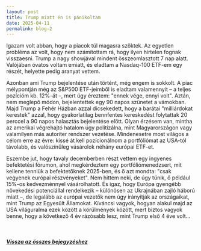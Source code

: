 ```yaml
---
layout: post
title: Trump miatt én is pánikoltam
date: 2025-04-11
permalink: blog-2
---
```


<p>Igazam volt abban, hogy a piacok túl magasra szöktek. Az egyetlen probléma az volt, hogy nem számítottam rá, hogy ilyen hirtelen fognak visszaesni. Trump a nagy showjával mindent összeomlasztott 7 nap alatt. Valójában óvatos voltam emiatt, és eladtam a Nasdaq-100 ETF-em egy részét, helyette pedig aranyat vettem.<p/>  

<p>Azonban ami Trump bejelentése után történt, még engem is sokkolt. A piac mélypontján még az S&P500 ETF-jeimből is eladtam valamennyit – a teljes pozícióm kb. 12%-át –, mert úgy éreztem: "ennek vége, ennyi volt". Aztán, nem meglepő módon, bejelentettek egy 90 napos szünetet a vámokban. Majd Trump a Fehér Házban azzal dicsekedett, hogy a barátai "milliárdokat kerestek" azzal, hogy gyakorlatilag bennfentes kereskedést folytattak 20 perccel a 90 napos halasztás bejelentése előtt. Olyan érzésem van, mintha az amerikai végrehajtó hatalom úgy politizálna, mint Magyarországon vagy valamilyen más autoriter rendszer vezetése. Mindenesetre most világos a célom erre az évre: kissé át kell pozícionálnom a portfóliómat az USA-tól távolabb, és valószínűleg vásárolok néhány európai ETF-et.</p>  

<p>Eszembe jut, hogy tavaly decemberben részt vettem egy ingyenes befektetési fórumon, ahol megkérdeztem egy portfóliómenedzsert, mit kellene tenniük a befektetőknek 2025-ben, és ő azt mondta: "csak vegyenek európai részvényeket". Nem hittem neki, de úgy tűnik, ő például 15%-os kedvezménnyel vásárolhatott. És igaz, hogy Európa gyengébb növekedési potenciállal rendelkezik – különösen az Ukrajnában zajló háború miatt –, de legalább az európai vezetők nem úgy irányítják az országaikat, mint Trump az Egyesült Államokat. Kíváncsi vagyok, hogyan alakul majd az USA világuralma ezek között a körülmények között, mert biztos vagyok benne, hogy a következő 4 év rázósabb lesz, mint Trump első 4 éve volt...</p>  

<br/>  
<h5><a href="../blog">Vissza az összes bejegyzéshez</a></h5>
